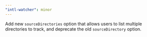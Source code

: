 ```yaml
---
"intl-watcher": minor
---
```


Add new `sourceDirectories` option that allows users to list multiple directories to track, and deprecate the old `sourceDirectory` option.
